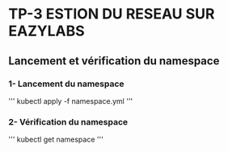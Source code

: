 # TP-3 ESTION DU RESEAU SUR EAZYLABS

## Lancement et vérification du namespace
### 1- Lancement du namespace
'''
kubectl apply -f namespace.yml
'''
### 2- Vérification du namespace
'''
kubectl get namespace
'''

